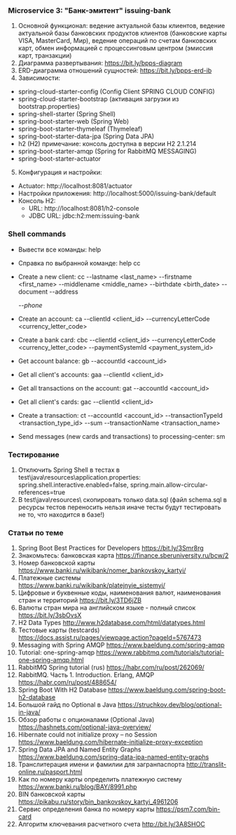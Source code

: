 ### Microservice 3: "Банк-эмитент" issuing-bank
1. Основной функционал: ведение актуальной базы клиентов, ведение актуальной базы банковских продуктов клиентов
   (банковские карты VISA, MasterCard, Мир), ведение операций по счетам банковских карт, обмен информацией с процессинговым
   центром (эмиссия карт, транзакции)
2. Диаграмма развертывания: https://bit.ly/bpps-diagram
3. ERD-диаграмма отношений сущностей: https://bit.ly/bpps-erd-ib
4. Зависимости:
  - spring-cloud-starter-config (Config Client SPRING CLOUD CONFIG)
  - spring-cloud-starter-bootstrap (активация загрузки из bootstrap.properties)
  - spring-shell-starter (Spring Shell)
  - spring-boot-starter-web (Spring Web)
  - spring-boot-starter-thymeleaf (Thymeleaf)
  - spring-boot-starter-data-jpa (Spring Data JPA)
  - h2 (H2) примечание: консоль доступна в версии H2 2.1.214
  - spring-boot-starter-amqp (Spring for RabbitMQ MESSAGING)
  - spring-boot-starter-actuator
5. Конфигурация и настройки:
  - Actuator: http://localhost:8081/actuator
  - Настройки приложения: http://localhost:5000/issuing-bank/default
  - Консоль H2:
    - URL: http://localhost:8081/h2-console
    - JDBC URL: jdbc:h2:mem:issuing-bank

### Shell commands
  - Вывести все команды: help
  - Справка по выбранной команде: help сс 

  - Create a new client: сс --lastname <last_name> --firstname <first_name> --middlename <middle_name> --birthdate <birth_date> --document <document> --address <address> --phone <phone>   
  - Create an account: ca --clientId <client_id> --currencyLetterCode <currency_letter_code>
  - Create a bank card: cbc --clientId <client_id> --currencyLetterCode <currency_letter_code> --paymentSystemId <payment_system_id> 
  - Get account balance: gb --accountId <account_id>
  - Get all client's accounts: gaa --clientId <client_id> 
  - Get all transactions on the account: gat --accountId <account_id>
  - Get all client's cards: gac --clientId <client_id>
  - Create a transaction: ct --accountId <account_id> --transactionTypeId <transaction_type_id> --sum <sum> --transactionName <transaction_name> 

  - Send messages (new cards and transactions) to processing-center: sm

### Тестирование
1. Отключить Spring Shell в тестах в test\java\resources\application.properties: spring.shell.interactive.enabled=false, spring.main.allow-circular-references=true
2. В test\java\resources\ скопировать только data.sql (файл schema.sql в ресурсы тестов переносить нельзя иначе тесты будут тестировать не то, что находится в базе!)

### Статьи по теме
1. Spring Boot Best Practices for Developers https://bit.ly/3Smr8rg
2. Знакомьтесь: банковская карта https://finance.sberuniversity.ru/bcw/2
3. Номер банковской карты https://www.banki.ru/wikibank/nomer_bankovskoy_kartyi/
4. Платежные системы https://www.banki.ru/wikibank/platejnyie_sistemyi/
5. Цифровые и буквенные коды, наименования валют, наименования стран и территорий https://bit.ly/3TD6jZB
6. Валюты стран мира на английском языке - полный список https://bit.ly/3sbOvsX
7. H2 Data Types http://www.h2database.com/html/datatypes.html
8. Тестовые карты (testcards) https://docs.assist.ru/pages/viewpage.action?pageId=5767473
9. Messaging with Spring AMQP https://www.baeldung.com/spring-amqp
10. Tutorial: one-spring-amqp https://www.rabbitmq.com/tutorials/tutorial-one-spring-amqp.html
11. RabbitMQ Spring tutorial (rus) https://habr.com/ru/post/262069/
12. RabbitMQ. Часть 1. Introduction. Erlang, AMQP https://habr.com/ru/post/488654/
13. Spring Boot With H2 Database https://www.baeldung.com/spring-boot-h2-database
14. Большой гайд по Optional в Java https://struchkov.dev/blog/optional-in-java/
15. Обзор работы с опционалами (Optional Java) https://hashnets.com/optional-java-overview/
16. Hibernate could not initialize proxy – no Session https://www.baeldung.com/hibernate-initialize-proxy-exception
17. Spring Data JPA and Named Entity Graphs https://www.baeldung.com/spring-data-jpa-named-entity-graphs
18. Транслитерация имени и фамилии для загранпаспорта http://translit-online.ru/pasport.html
19. Как по номеру карты определить платежную систему https://www.banki.ru/blog/BAY/8991.php
20. BIN банковской карты https://pikabu.ru/story/bin_bankovskoy_kartyi_4961206
21. Сервис определения банка по номеру карты https://psm7.com/bin-card
22. Алгоритм ключевания расчетного счета http://bit.ly/3A8SHOC